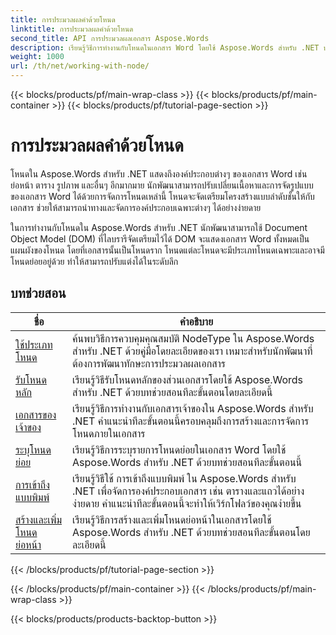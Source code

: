 ```yaml
---
title: การประมวลผลคำด้วยโหนด
linktitle: การประมวลผลคำด้วยโหนด
second_title: API การประมวลผลเอกสาร Aspose.Words
description: เรียนรู้วิธีการทำงานกับโหนดในเอกสาร Word โดยใช้ Aspose.Words สำหรับ .NET บทช่วยสอนโดยละเอียดพร้อมตัวอย่างโค้ด
weight: 1000
url: /th/net/working-with-node/
---
```


{{< blocks/products/pf/main-wrap-class >}}
{{< blocks/products/pf/main-container >}}
{{< blocks/products/pf/tutorial-page-section >}}

# การประมวลผลคำด้วยโหนด

โหนดใน Aspose.Words สำหรับ .NET แสดงถึงองค์ประกอบต่างๆ ของเอกสาร Word เช่น ย่อหน้า ตาราง รูปภาพ และอื่นๆ อีกมากมาย นักพัฒนาสามารถปรับเปลี่ยนเนื้อหาและการจัดรูปแบบของเอกสาร Word ได้ด้วยการจัดการโหนดเหล่านี้ โหนดจะจัดเตรียมโครงสร้างแบบลำดับชั้นให้กับเอกสาร ช่วยให้สามารถนำทางและจัดการองค์ประกอบเฉพาะต่างๆ ได้อย่างง่ายดาย

ในการทำงานกับโหนดใน Aspose.Words สำหรับ .NET นักพัฒนาสามารถใช้ Document Object Model (DOM) ที่ไลบรารีจัดเตรียมไว้ได้ DOM จะแสดงเอกสาร Word ทั้งหมดเป็นแผนผังของโหนด โดยที่เอกสารนั้นเป็นโหนดราก โหนดแต่ละโหนดจะมีประเภทโหนดเฉพาะและอาจมีโหนดย่อยอยู่ด้วย ทำให้สามารถปรับแต่งได้ในระดับลึก

 ## บทช่วยสอน
| ชื่อ | คำอธิบาย |
| --- | --- |
| [ใช้ประเภทโหนด](./use-node-type/) | ค้นพบวิธีการควบคุมคุณสมบัติ NodeType ใน Aspose.Words สำหรับ .NET ด้วยคู่มือโดยละเอียดของเรา เหมาะสำหรับนักพัฒนาที่ต้องการพัฒนาทักษะการประมวลผลเอกสาร |
| [รับโหนดหลัก](./get-parent-node/) | เรียนรู้วิธีรับโหนดหลักของส่วนเอกสารโดยใช้ Aspose.Words สำหรับ .NET ด้วยบทช่วยสอนทีละขั้นตอนโดยละเอียดนี้ |
| [เอกสารของเจ้าของ](./owner-document/) | เรียนรู้วิธีการทำงานกับเอกสารเจ้าของใน Aspose.Words สำหรับ .NET คำแนะนำทีละขั้นตอนนี้ครอบคลุมถึงการสร้างและการจัดการโหนดภายในเอกสาร |
| [ระบุโหนดย่อย](./enumerate-child-nodes/) | เรียนรู้วิธีการระบุรายการโหนดย่อยในเอกสาร Word โดยใช้ Aspose.Words สำหรับ .NET ด้วยบทช่วยสอนทีละขั้นตอนนี้ |
| [การเข้าถึงแบบพิมพ์](./typed-access/) | เรียนรู้วิธีใช้ การเข้าถึงแบบพิมพ์ ใน Aspose.Words สำหรับ .NET เพื่อจัดการองค์ประกอบเอกสาร เช่น ตารางและแถวได้อย่างง่ายดาย คำแนะนำทีละขั้นตอนนี้จะทำให้เวิร์กโฟลว์ของคุณง่ายขึ้น |
| [สร้างและเพิ่มโหนดย่อหน้า](./create-and-add-paragraph-node/) | เรียนรู้วิธีการสร้างและเพิ่มโหนดย่อหน้าในเอกสารโดยใช้ Aspose.Words สำหรับ .NET ด้วยบทช่วยสอนทีละขั้นตอนโดยละเอียดนี้ |
{{< /blocks/products/pf/tutorial-page-section >}}

{{< /blocks/products/pf/main-container >}}
{{< /blocks/products/pf/main-wrap-class >}}

{{< blocks/products/products-backtop-button >}}
